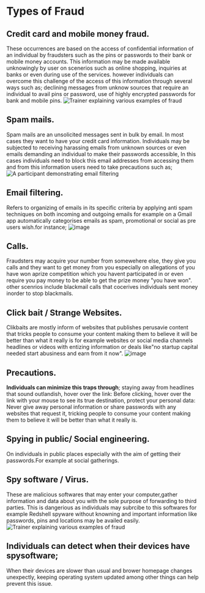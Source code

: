 # Types of Fraud
## Credit card and mobile money fraud.
These occurrences are based on the access of confidential information of an individual by fraudsters such as the pins or passwords to their bank or mobile money accounts. This information may be made available unknowingly by user on scenerios such as online shopping, inquiries at banks or even during use of the services. however individuals can overcome this challenge of the access of this information through several ways such as;
declining messages from unknow sources that require an individual to avail pins or password,
use of highly encrypted passwords for bank and mobile pins.
![Trainer explaining various examples of fraud](examples-of-types-of-fraud.jpg)
## Spam mails.
Spam mails are an unsolicited messages sent in bulk by email. In most cases they want to have your credit card information.
Individuals may be subjected to receiving harassing emails from unknown sources or even emails demanding an individual to make their passwords accessible, In this cases individuals need to block this email addresses from accessing them and from this information users need to take precautions such as;
![A participant demonstrating email filtering](spam-mail-filter.jpg)
## Email filtering. 
Refers to organizing of emails in its specific criteria by applying anti spam techniques on both incoming and outgoing emails for example on a Gmail app automatically categorises emails as spam, promotional or social as pre users wish.for instance;
![image](https://github.com/ijokua/Antifraud-Bootcamp/assets/99041009/07dd2307-9e57-4531-ac78-7a3d6675471c)
## Calls.
Fraudsters may acquire your number from somewehere else, they give you calls and they want to get money from you especially on allegations of you have won aprize competition which you havent participated in or even require you pay money to be able to get the prize money "you have won".
other scenrios include blackmail calls that cocerives individuals sent money inorder to stop blackmails. 
## Click bait / Strange Websites.
Clikbaits are mostly inform of websites that publishes perusavie content that tricks people to consume your content making them to believe it will be better than what it really is for example websites or social media channels headlines or videos with entizing information or deals like"no startup capital needed start abusiness and earn from it now".
![image](https://github.com/ijokua/Antifraud-Bootcamp/assets/99041009/423b6f2c-0edb-4ca1-a95c-16ffa37dcd05)
## Precautions.
**Individuals can minimize this traps through**;
staying away from headlines that sound outlandish,
hover over the link: Before clicking, hover over the link with your mouse to see its true destination,
protect your personal data: Never give away personal information or share passwords with any websites that request it,
tricking people to consume your content making them to believe it will be better than what it really is.
## Spying in public/ Social engineering.
On individuals in public places especially with the aim of getting their passwords.For example at social gatherings. 
## Spy software / Virus.
These are malicious softwares that may enter your computer,gather information and data about you with the sole purpose of forwarding to third parties. This is dangerious as individuals may subrcibe to this softwares for example Redshell spyware without knowning and important information like passwords, pins and locations may be availed easily.
![Trainer explaining various examples of fraud](examples-of-types-of-fraud.jpg)

## Individuals can detect  when their devices have spysoftware;
When their devices are slower than usual and brower homepage changes unexpectly,
keeping operating system updated among other things can help prevent this issue.

